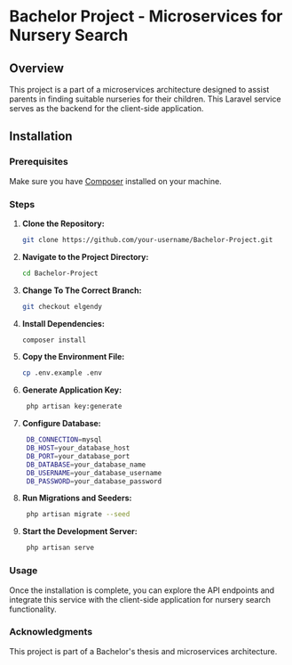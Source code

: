 # Bachelor Project - Microservices for Nursery Search

## Overview

This project is a part of a microservices architecture designed to assist parents in finding suitable nurseries for their children. This Laravel service serves as the backend for the client-side application.

## Installation

### Prerequisites

Make sure you have [Composer](https://getcomposer.org/) installed on your machine.

### Steps

1. **Clone the Repository:**

   ```bash
   git clone https://github.com/your-username/Bachelor-Project.git

2. **Navigate to the Project Directory:**

   ```bash
   cd Bachelor-Project

3. **Change To The Correct Branch:**

   ```bash
   git checkout elgendy

4. **Install Dependencies:**

   ```bash
   composer install

5. **Copy the Environment File:**

   ```bash
   cp .env.example .env

6. **Generate Application Key:**

   ```bash
    php artisan key:generate

7. **Configure Database:**

   ```bash
    DB_CONNECTION=mysql
    DB_HOST=your_database_host
    DB_PORT=your_database_port
    DB_DATABASE=your_database_name
    DB_USERNAME=your_database_username
    DB_PASSWORD=your_database_password

8. **Run Migrations and Seeders:**

   ```bash
    php artisan migrate --seed

9. **Start the Development Server:**

   ```bash
    php artisan serve

### Usage

Once the installation is complete, you can explore the API endpoints and integrate this service with the client-side application for nursery search functionality.

### Acknowledgments

This project is part of a Bachelor's thesis and microservices architecture.
